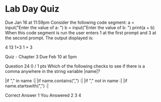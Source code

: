 <!DOCTYPE html><html><body>

<h1>Lab Day Quiz</h1>
Due Jan 16 at 11:59pm
Consider the following code segment:
a = input("Enter the value of a: ")
b = input("Enter the value of b: ")
print(a + b)
When this code segment is run the user enters 1 at the first prompt and 3 at the second prompt. The output displayed is:

4
13
1+3
1 + 3



Quiz - Chapter 3
Due Feb 10 at 5pm

Question 24
0 / 1 pts
Which of the following checks to see if there is a comma anywhere in
    the string variable |name|?

|if "," in name :|
|if name.contains(",") :|
|if "," not in name :|
|if name.startswith(",") :|

Correct Answer
  1 
You Answered
  2 
  3 
  4 

</body>
